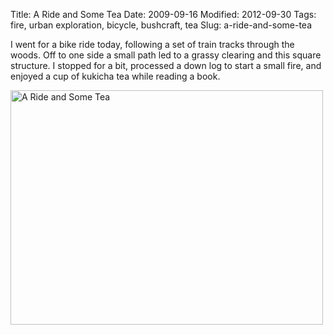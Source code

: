 Title: A Ride and Some Tea
Date: 2009-09-16
Modified: 2012-09-30
Tags: fire, urban exploration, bicycle, bushcraft, tea
Slug: a-ride-and-some-tea

I went for a bike ride today, following a set of train tracks through the woods. Off to one side a small path led to a grassy clearing and this square structure. I stopped for a bit, processed a down log to start a small fire, and enjoyed a cup of kukicha tea while reading a book.

<a href="http://www.flickr.com/photos/pigmonkey/3927600948/" title="A Ride and Some Tea by Pig Monkey, on Flickr"><img src="http://farm3.static.flickr.com/2642/3927600948_80fa020822.jpg" width="500" height="375" alt="A Ride and Some Tea" /></a>

